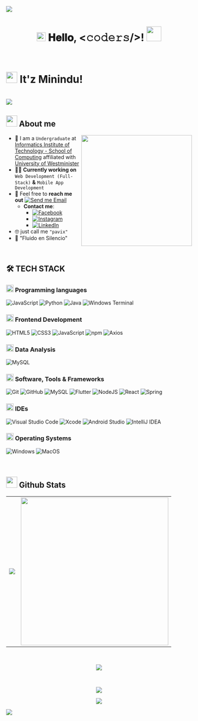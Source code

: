 <!--horizontal divider(gradiant)-->
<img src="https://user-images.githubusercontent.com/73097560/115834477-dbab4500-a447-11eb-908a-139a6edaec5c.gif">

<h1 align="center">
  <img src="GIF/Earth.gif" width="24px">
  𝐇𝐞𝐥𝐥𝐨, &lt;𝚌𝚘𝚍𝚎𝚛𝚜/&gt;!
  <img src="GIF/Hi.gif" width="40px" />
</h1>

<br/>

# <img src="https://emojis.slackmojis.com/emojis/images/1531849430/4246/blob-sunglasses.gif?1531849430" width="30"/> It'z Minindu! 
<br /> 

<img src="https://readme-typing-svg.herokuapp.com?font=Architects+Daughter&color=22EBF7&size=25&center=true&lines=Hey+there!+Minindu+here.;Full+Stack+Web+Developer.;Passionate+about+Technology.;Avid+Gamer+and+Explorer.;Welcome+to+my+GitHub!"/>

## <picture><img src = "https://github.com/7oSkaaa/7oSkaaa/blob/main/Images/about_me.gif?raw=true" width = 30px></picture> About me

<picture> <img align="right" src="https://media.giphy.com/media/SWoSkN6DxTszqIKEqv/giphy.gif" width = 300px></picture>

- :school: I am a `Undergraduate` at [Informatics Institute of Technology - School of Computing](https://www.iit.ac.lk/computing/) affiliated with [University of Westminister](https://www.westminster.ac.uk/)
- :technologist: **Currently working on** `Web Development (Full-Stack)` **&** `Mobile App Development`
- :email: Feel free to **reach me out** [![Send me Email](https://img.shields.io/static/v1?label=email&amp;message=pavix0xd&amp;color=EA4335&amp;style=flat-square)](mailto:minindupavith20@gmail.com)
  - **Contact me**:
    - [![Facebook](https://img.shields.io/badge/Facebook-1877F2?logo=facebook&logoColor=white&style=flat-square)](https://www.facebook.com/minindu.pavith.9/)
    - [![Instagram](https://img.shields.io/badge/Instagram-E4405F?logo=instagram&logoColor=white&style=flat-square)](https://www.instagram.com/pavix.___/)
    - [![LinkedIn](https://img.shields.io/badge/LinkedIn-0A66C2?logo=linkedin&logoColor=white&style=flat-square)](www.linkedin.com/in/minindu-suriyapperuma)
- :nerd_face: just call me `"pavix"`
- 🪬 "Fluido en Silencio"

<br>

## 🛠️ TECH STACK

### <picture> <img src = "https://github.com/7oSkaaa/7oSkaaa/blob/main/Images/Programming_Languages.gif?raw=true" width = 20px>  </picture> Programming languages

![JavaScript](https://img.shields.io/badge/JavaScript-F7DF1E?style=flat-square&logo=JavaScript&logoColor=white)
![Python](https://img.shields.io/badge/Python-3776AB?style=flat-square&logo=Python&logoColor=white)
![Java](https://img.shields.io/badge/java-%23ED8B00.svg?style=flat-square&logo=openjdk&logoColor=white)
![Windows Terminal](https://img.shields.io/badge/Windows%20Terminal-%234D4D4D.svg?style=flat-square&logo=windows-terminal&logoColor=white)

### <picture> <img src = "https://github.com/7oSkaaa/7oSkaaa/blob/main/Images/Front_End.gif?raw=true" width = 20px>  </picture> Frontend Development

![HTML5](https://img.shields.io/badge/HTML-E34F26?style=flat-square&logo=HTML5&logoColor=white)
![CSS3](https://img.shields.io/badge/CSS-1572B6?style=flat-square&logo=CSS3&logoColor=white)
![JavaScript](https://img.shields.io/badge/JavaScript-F7DF1E?style=flat-square&logo=JavaScript&logoColor=white)
![npm](https://img.shields.io/badge/npm-CB3837?style=flat-square&logo=npm&logoColor=white)
![Axios](https://img.shields.io/badge/Axios-5A29E4?style=flat-square&logo=Axios&logoColor=white)

### <picture> <img src = "https://github.com/7oSkaaa/7oSkaaa/blob/main/Images/CP_PS.gif?raw=true" width = 20px>  </picture> Data Analysis

![MySQL](https://img.shields.io/badge/MySQL-4479A1?style=flat-square&logo=MySQL&logoColor=white)

### <picture> <img src = "https://github.com/7oSkaaa/7oSkaaa/blob/main/Images/Software_Tools.gif?raw=true" width = 20px>  </picture> Software, Tools & Frameworks

![Git](https://img.shields.io/badge/Git-F05032?style=flat-square&logo=Git&logoColor=white)
![GitHub](https://img.shields.io/badge/GitHub-181717?style=flat-square&logo=GitHub&logoColor=white)
![MySQL](https://img.shields.io/badge/MySQL-4479A1?style=flat-square&logo=MySQL&logoColor=white)
![Flutter](https://img.shields.io/badge/Flutter-%2302569B.svg?style=flat-square&logo=Flutter&logoColor=white)
![NodeJS](https://img.shields.io/badge/node.js-6DA55F?style=flat-square&logo=node.js&logoColor=white)
![React](https://img.shields.io/badge/react-%2320232a.svg?style=flat-square&logo=react&logoColor=%2361DAFB)
![Spring](https://img.shields.io/badge/spring-%236DB33F.svg?style=flat-square&logo=spring&logoColor=white)

### <picture> <img src = "https://github.com/7oSkaaa/7oSkaaa/blob/main/Images/IDEs.gif?raw=true" width = 20px>  </picture> IDEs

![Visual Studio Code](https://img.shields.io/badge/Visual_Studio_Code-007ACC?style=flat-square&logo=Visual-Studio-Code&logoColor=white)
![Xcode](https://img.shields.io/badge/Xcode-1575F9?style=flat-square&logo=Xcode&logoColor=white)
![Android Studio](https://img.shields.io/badge/android%20studio-346ac1?style=flat-square&logo=android%20studio&logoColor=white)
![IntelliJ IDEA](https://img.shields.io/badge/IntelliJIDEA-000000.svg?style=flat-square&logo=intellij-idea&logoColor=white)

### <picture> <img src = "https://github.com/7oSkaaa/7oSkaaa/blob/main/Images/OS.gif?raw=true" width = 20px>  </picture> Operating Systems

![Windows](https://img.shields.io/badge/Windows-0078D6?style=flat-square&logo=Windows&logoColor=white)
![MacOS](https://img.shields.io/badge/MacOS-000000?style=flat-square&logo=macOS&logoColor=white)

<br>

## <picture> <img src = "https://github.com/7oSkaaa/7oSkaaa/blob/main/Images/Statistics.gif?raw=true" width = 30px>  </picture> Github Stats

<table align="center">
  <tr>
    <td>
      <a href="https://github.com/pavix0xd">
        <img src="https://github-readme-stats.vercel.app/api/top-langs/?username=pavix0xd&theme=blueberry&layout=compact" />
      </a>
    </td>
    <td>
      <img src="https://github-readme-stats.vercel.app/api?username=pavix0xd&show_icons=true&theme=blueberry" width="400">
    </td>
  </tr>
</table>

<br/>

<p align="center">
  <img src="https://github-profile-trophy.vercel.app/?username=pavix0xd&theme=onestar&row=1&column=7">
</p>
<br>

<p align="center">
  <img src="https://github-readme-activity-graph.vercel.app/graph?username=pavix0xd&theme=github-dark&hide_border=true">
</p>

<div align="center">

![](https://komarev.com/ghpvc/?username=pavix0xd&abbreviated=true)

</div>
<img src="https://user-images.githubusercontent.com/73097560/115834477-dbab4500-a447-11eb-908a-139a6edaec5c.gif">
